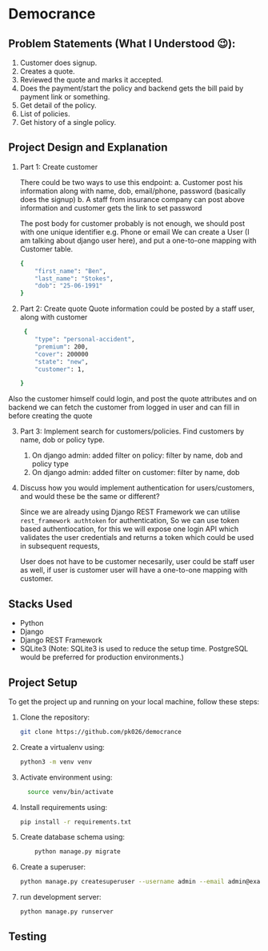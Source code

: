 
# Democrance

## Problem Statements (What I Understood 😉):
1. Customer does signup.
2. Creates a quote.
3. Reviewed the quote and marks it accepted.
4. Does the payment/start the policy and backend gets the bill paid by payment link or something.
5. Get detail of the policy.
6. List of policies.
7. Get history of a single policy.

## Project Design and Explanation

1. Part 1: Create customer

    There could be two ways to use this endpoint:
    a. Customer post his information along with name, dob, email/phone, password (basically does the signup)
    b. A staff from insurance company can post above information and customer gets the link to set password

    The post body for customer probably is not enough, we should post with one unique identifier
    e.g. Phone or email
    We can create a User (I am talking about django user here), and put a one-to-one mapping with Customer table.

    ```bash
    {
        "first_name": "Ben",
        "last_name": "Stokes",
        "dob": "25-06-1991"
    }

2. Part 2: Create quote
    Quote information could be posted by a staff user, along with customer
    ```bash
     {
        "type": "personal-accident",
        "premium": 200,
        "cover": 200000
        "state": "new",
        "customer": 1,

    }

Also the customer himself could login, and post the quote attributes and on backend we can fetch the customer from logged in user and can fill in before creating the quote

3. Part 3: Implement search for customers/policies. Find customers by name, dob or policy type.

    1. On django admin: added filter on policy: filter by name, dob and policy type
    2. On django admin: added filter on customer: filter by name, dob

4. Discuss how you would implement authentication for users/customers, and would these be the same or different?

    Since we are already using Django REST Framework we can utilise `rest_framework authtoken` for authentication, So we can use token based authentiocation, for this we will expose one login API which validates the user credentials and returns a token which could be used in subsequent requests,

    User does not have to be customer necesarily, user could be staff user as well, if user is customer user will have a one-to-one mapping with customer.


## Stacks Used
- Python
- Django
- Django REST Framework
- SQLite3 (Note: SQLite3 is used to reduce the setup time. PostgreSQL would be preferred for production environments.)

## Project Setup

To get the project up and running on your local machine, follow these steps:

1. Clone the repository:
   ```bash
   git clone https://github.com/pk026/democrance
2. Create a virtualenv using: 
     ```bash
     python3 -m venv venv
3. Activate environment using:
   ```bash
     source venv/bin/activate
4. Install requirements using:
     ```bash 
    pip install -r requirements.txt
5. Create database schema using: 
    ```bash 
        python manage.py migrate
6. Create a superuser: 
    ```bash 
    python manage.py createsuperuser --username admin --email admin@example.com
7. run development server: 
    ```bash
    python manage.py runserver


## Testing